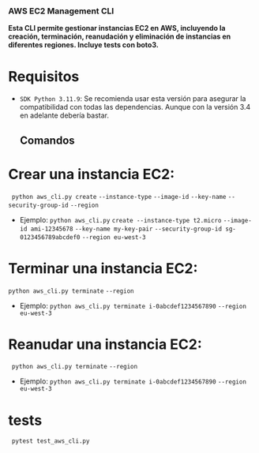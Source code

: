 ### AWS EC2 Management CLI

**Esta CLI permite gestionar instancias EC2 en AWS, incluyendo la creación, terminación, reanudación y eliminación de instancias en diferentes regiones.
Incluye tests con boto3.**

# Requisitos

- `SDK Python 3.11.9`: Se recomienda usar esta versión para asegurar la compatibilidad con todas las dependencias. Aunque con la versión 3.4 en adelante debería bastar.

  ## Comandos

# **Crear una instancia EC2:**
` python aws_cli.py create` `--instance-type` `--image-id` `--key-name` `--security-group-id` `--region`

- Ejemplo:
`python aws_cli.py` `create --instance-type t2.micro` `--image-id ami-12345678` `--key-name my-key-pair` `--security-group-id sg-0123456789abcdef0` `--region eu-west-3`

# **Terminar una instancia EC2:**
  `python aws_cli.py terminate` `--region`

- Ejemplo:
  `python aws_cli.py terminate i-0abcdef1234567890` `--region eu-west-3`

# **Reanudar una instancia EC2:**
` python aws_cli.py terminate` `--region`

- Ejemplo:
  `python aws_cli.py terminate i-0abcdef1234567890` `--region eu-west-3`

# **tests**
` pytest test_aws_cli.py`
